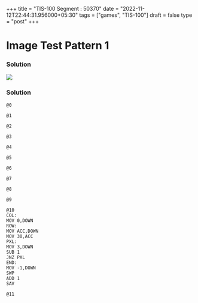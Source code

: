 +++
title = "TIS-100 Segment : 50370"
date = "2022-11-12T22:44:31.956000+05:30"
tags = ["games", "TIS-100"]
draft = false
type = "post"
+++

# Image Test Pattern 1

### Solution

![](/images/games/tis-100/segment/50370/1.png) 

### Solution

```
@0

@1

@2

@3

@4

@5

@6

@7

@8

@9

@10
COL: 
MOV 0,DOWN
ROW: 
MOV ACC,DOWN
MOV 30,ACC
PXL: 
MOV 3,DOWN
SUB 1
JNZ PXL
END: 
MOV -1,DOWN
SWP
ADD 1
SAV

@11

```